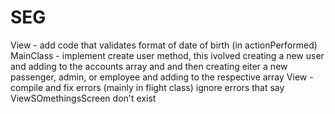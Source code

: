 # SEG
View - add code that validates format of date of birth (in actionPerformed)
MainClass - implement create user method, this ivolved creating a new user and adding to the accounts array and
            and then creating eiter a new passenger, admin, or employee and adding to the respective array
View - compile and fix errors (mainly in flight class) ignore errors that say ViewSOmethingsScreen don't exist
